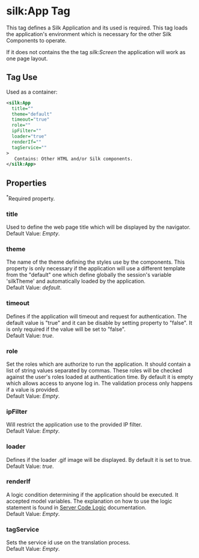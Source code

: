 # silk:App Tag
This tag defines a Silk Application and its used is required. This tag loads the application's environment which is necessary for the other Silk Components to operate.

If it does not contains the the tag *silk:Screen* the application will work as one page layout.

## Tag Use
Used as a container:
```xml
<silk:App
  title=""
  theme="default"
  timeout="true"
  role=""
  ipFilter=""
  loader="true"
  renderIf=""
  tagService=""
>
   Contains: Other HTML and/or Silk components.
</silk:App>
```

## Properties 
<sup>*</sup>Required property.
### title
Used to define the web page title which will be displayed by the navigator.<br>Default Value: *Empty*.
### theme
The name of the theme defining the styles use by the components. This property is only necessary if the application will use a different template from the "default" one which define globally the session's variable 'silkTheme' and automatically loaded by the application.<br>Default Value: *default*.
### timeout
Defines if the application will timeout and request for authentication. The default value is "true" and it can be disable by setting property to "false". It is only required if the value will be set to "false".<br>Default Value: *true*.
### role
Set the roles which are authorize to run the application. It should contain a list of string values separated by commas. These roles will be checked against the user's roles loaded at authentication time. By default it is empty which allows access to anyone log in. The validation process only happens if a value is provided.<br>Default Value: *Empty*.
### ipFilter
Will restrict the application use to the provided IP filter.<br>Default Value: *Empty*.
### loader
Defines if the loader .gif image will be displayed. By default it is set to true.<br>Default Value: *true*.
### renderIf
A logic condition determining if the application should be executed. It accepted model variables. The explanation on how to use the logic statement is found in <a href="how_to/server_code_logic.md">Server Code Logic</a> documentation.<br>Default Value: *Empty*.
### tagService
Sets the service id use on the translation process.<br>Default Value: *Empty*.
